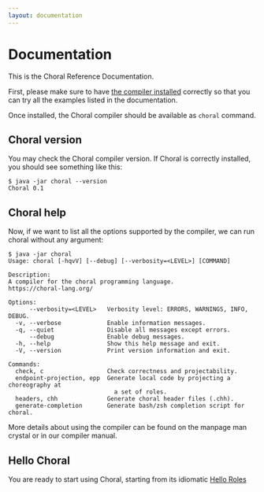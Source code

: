 ```yaml
---
layout: documentation
---
```


# Documentation

This is the Choral Reference Documentation.

First, please make sure to have [the compiler installed](/downloads) correctly
so that you can try all the examples listed in the documentation.

Once installed, the Choral compiler should be available as `choral` command.

## Choral version
You may check the Choral compiler version. If Choral is correctly installed, you
should see something like this:

```
$ java -jar choral --version
Choral 0.1
```

## Choral help
Now, if we want to list all the options supported by the compiler, we can run
choral without any argument:

```
$ java -jar choral
Usage: choral [-hqvV] [--debug] [--verbosity=<LEVEL>] [COMMAND]

Description:
A compiler for the choral programming language.
https://choral-lang.org/

Options:
      --verbosity=<LEVEL>   Verbosity level: ERRORS, WARNINGS, INFO, DEBUG.
  -v, --verbose             Enable information messages.
  -q, --quiet               Disable all messages except errors.
      --debug               Enable debug messages.
  -h, --help                Show this help message and exit.
  -V, --version             Print version information and exit.

Commands:
  check, c                  Check correctness and projectability.
  endpoint-projection, epp  Generate local code by projecting a choreography at
                              a set of roles.
  headers, chh              Generate choral header files (.chh).
  generate-completion       Generate bash/zsh completion script for choral.
```

More details about using the compiler can be found on the manpage man crystal or
in our compiler manual.

## Hello Choral

You are ready to start using Choral, starting from its idiomatic 
[Hello Roles](/documentation/basics/hello_roles.html)